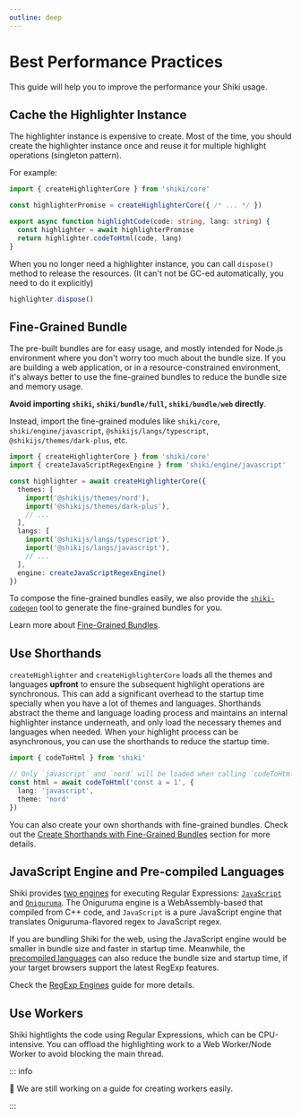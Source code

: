 ```yaml
---
outline: deep
---
```


# Best Performance Practices

This guide will help you to improve the performance your Shiki usage.

## Cache the Highlighter Instance

The highlighter instance is expensive to create. Most of the time, you should create the highlighter instance once and reuse it for multiple highlight operations (singleton pattern).

For example:

```ts
import { createHighlighterCore } from 'shiki/core'

const highlighterPromise = createHighlighterCore({ /* ... */ })

export async function highlightCode(code: string, lang: string) {
  const highlighter = await highlighterPromise
  return highlighter.codeToHtml(code, lang)
}
```

When you no longer need a highlighter instance, you can call `dispose()` method to release the resources. (It can't not be GC-ed automatically, you need to do it explicitly)

```ts
highlighter.dispose()
```

## Fine-Grained Bundle

The pre-built bundles are for easy usage, and mostly intended for Node.js environment where you don't worry too much about the bundle size. If you are building a web application, or in a resource-constrained environment, it's always better to use the fine-grained bundles to reduce the bundle size and memory usage.

**Avoid importing `shiki`, `shiki/bundle/full`, `shiki/bundle/web` directly**.

Instead, import the fine-grained modules like `shiki/core`, `shiki/engine/javascript`, `@shikijs/langs/typescript`, `@shikijs/themes/dark-plus`, etc.

```ts
import { createHighlighterCore } from 'shiki/core'
import { createJavaScriptRegexEngine } from 'shiki/engine/javascript'

const highlighter = await createHighlighterCore({
  themes: [
    import('@shikijs/themes/nord'),
    import('@shikijs/themes/dark-plus'),
    // ...
  ],
  langs: [
    import('@shikijs/langs/typescript'),
    import('@shikijs/langs/javascript'),
    // ...
  ],
  engine: createJavaScriptRegexEngine()
})
```

To compose the fine-grained bundles easily, we also provide the [`shiki-codegen`](/packages/codegen) tool to generate the fine-grained bundles for you.

Learn more about [Fine-Grained Bundles](/guide/bundles#fine-grained-bundle).

## Use Shorthands

`createHighlighter` and `createHighlighterCore` loads all the themes and languages **upfront** to ensure the subsequent highlight operations are synchronous. This can add a significant overhead to the startup time specially when you have a lot of themes and languages. Shorthands abstract the theme and language loading process and maintains an internal highlighter instance underneath, and only load the necessary themes and languages when needed. When your highlight process can be asynchronous, you can use the shorthands to reduce the startup time.

```ts
import { codeToHtml } from 'shiki'

// Only `javascript` and `nord` will be loaded when calling `codeToHtml`
const html = await codeToHtml('const a = 1', {
  lang: 'javascript',
  theme: 'nord'
})
```

You can also create your own shorthands with fine-grained bundles. Check out the [Create Shorthands with Fine-Grained Bundles](/guide/shorthands#create-shorthands-with-fine-grained-bundles) section for more details.

## JavaScript Engine and Pre-compiled Languages

Shiki provides [two engines](/guide/regex-engines) for executing Regular Expressions: [`JavaScript`](/guide/regex-engines#javascript-regexp-engine) and [`Oniguruma`](/guide/regex-engines#oniguruma-engine). The Oniguruma engine is a WebAssembly-based that compiled from C++ code, and `JavaScript` is a pure JavaScript engine that translates Oniguruma-flavored regex to JavaScript regex.

If you are bundling Shiki for the web, using the JavaScript engine would be smaller in bundle size and faster in startup time. Meanwhile, the [precompiled languages](/guide/regex-engines#pre-compiled-languages) can also reduce the bundle size and startup time, if your target browsers support the latest RegExp features.

Check the [RegExp Engines](/guide/regex-engines) guide for more details.

## Use Workers

Shiki hightlights the code using Regular Expressions, which can be CPU-intensive. You can offload the highlighting work to a Web Worker/Node Worker to avoid blocking the main thread.

::: info

🚧 We are still working on a guide for creating workers easily.

:::
